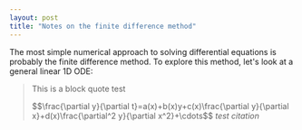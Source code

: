 ```yaml
---
layout: post
title: "Notes on the finite difference method"
---
```

<link rel="stylesheet" href="https://deionizedplasma.github.io/latexstyle.css">
<script id="MathJax-script" async src="https://cdn.jsdelivr.net/npm/mathjax@3/es5/tex-mml-chtml.js"></script>


The most simple numerical approach to solving differential equations is probably the finite difference method. To explore this method, let's look at a general linear 1D ODE:

<div>
<blockquote>
<p>This is a block quote test</p>
$$\frac{\partial y}{\partial t}=a(x)+b(x)y+c(x)\frac{\partial y}{\partial x}+d(x)\frac{\partial^2 y}{\partial x^2}+\cdots$$
<cite>test citation</cite>
</blockquote>
</div>
